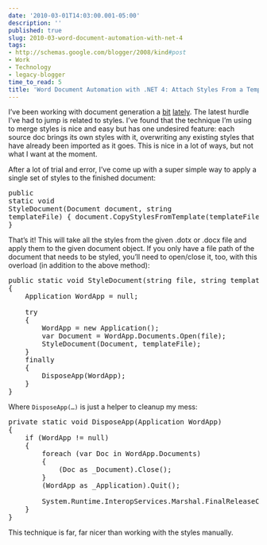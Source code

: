 ```yaml
---
date: '2010-03-01T14:03:00.001-05:00'
description: ''
published: true
slug: 2010-03-word-document-automation-with-net-4
tags:
- http://schemas.google.com/blogger/2008/kind#post
- Work
- Technology
- legacy-blogger
time_to_read: 5
title: 'Word Document Automation with .NET 4: Attach Styles From a Template'
---
```



I’ve been working with document generation a <a href="../2010/2010-02-word-document-automation-with-net-4.html">bit</a> <a href="../2010/2010-02-word-document-automation-with-net-4_27.html">lately</a>. The latest hurdle I’ve had to jump is related to styles. I’ve found that the technique I’m using to merge styles is nice and easy but has one undesired feature: each source doc brings its own styles with it, overwriting any existing styles that have already been imported as it goes. This is nice in a lot of ways, but not what I want at the moment.

After a lot of trial and error, I’ve come up with a super simple way to apply a single set of styles to the finished document:  <pre class="csharpcode"><span class="kwrd">public</span> <span class="kwrd">static</span> <span class="kwrd">void</span> StyleDocument(Document document, <span class="kwrd">string</span> templateFile)
{
    document.CopyStylesFromTemplate(templateFile);
}</pre>


That’s it! This will take all the styles from the given .dotx or .docx file and apply them to the given document object. If you only have a file path of the document that needs to be styled, you’ll need to open/close it, too, with this overload (in addition to the above method):

<pre class="csharpcode"><span class="kwrd">public</span> <span class="kwrd">static</span> <span class="kwrd">void</span> StyleDocument(<span class="kwrd">string</span> file, <span class="kwrd">string</span> templateFile)
{
    Application WordApp = <span class="kwrd">null</span>;

    <span class="kwrd">try</span>
    {
        WordApp = <span class="kwrd">new</span> Application();
        var Document = WordApp.Documents.Open(file);
        StyleDocument(Document, templateFile);
    }
    <span class="kwrd">finally</span>
    {
        DisposeApp(WordApp);
    }
}</pre>


Where <code class="csharpcode">DisposeApp(…)</code> is just a helper to cleanup my mess:

<pre class="csharpcode"><span class="kwrd">private</span> <span class="kwrd">static</span> <span class="kwrd">void</span> DisposeApp(Application WordApp)
{
    <span class="kwrd">if</span> (WordApp != <span class="kwrd">null</span>)
    {
        <span class="kwrd">foreach</span> (var Doc <span class="kwrd">in</span> WordApp.Documents)
        {
            (Doc <span class="kwrd">as</span> _Document).Close();
        }
        (WordApp <span class="kwrd">as</span> _Application).Quit();

        System.Runtime.InteropServices.Marshal.FinalReleaseComObject(WordApp);
    }
}</pre>


This technique is far, far nicer than working with the styles manually.